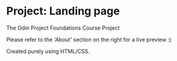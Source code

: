 # Project: Landing page
The Odin Project Foundations Course Project

Please refer to the *'About'* section on the right for a live preview :)

Created purely using HTML/CSS.
